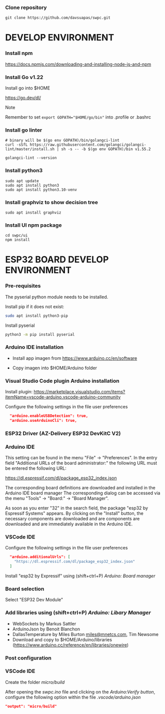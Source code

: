 ### Clone repository

```shell
git clone https://github.com/davsuapas/swpc.git
```

# DEVELOP ENVIRONMENT

### Install npm

https://docs.npmjs.com/downloading-and-installing-node-js-and-npm

### Install Go v1.22

Install go into $HOME

https://go.dev/dl/

> [!NOTE]
> Remember to set `export GOPATH="$HOME/go/bin"` into .profile or .bashrc

### Install go linter

```shell
# binary will be $(go env GOPATH)/bin/golangci-lint
curl -sSfL https://raw.githubusercontent.com/golangci/golangci-lint/master/install.sh | sh -s -- -b $(go env GOPATH)/bin v1.55.2

golangci-lint --version
```

### Install python3

```shell
sudo apt update
sudo apt install python3
sudo apt install python3.10-venv
```
### Install graphviz to show decision tree

```shell
sudo apt install graphviz
```

### Install UI npm package

```shell
cd swpc/ui
npm install
```

# ESP32 BOARD DEVELOP ENVIRONMENT

### Pre-requisites

The pyserial python module needs to be installed.

Install pip if it does not exist: 

~~~bash
sudo apt install python3-pip
~~~

Install pyserial

~~~bash
python3 -m pip install pyserial
~~~

### Arduino IDE installation

- Install app imagen from https://www.arduino.cc/en/software

- Copy imagen into $HOME/Arduino folder

### Visual Studio Code plugin Arduino installation

Install plugin: https://marketplace.visualstudio.com/items?itemName=vscode-arduino.vscode-arduino-community

Configure the following settings in the file user preferences

~~~json
  "arduino.enableUSBDetection": true,
  "arduino.useArduinoCli": true,
~~~

### ESP32 Driver (AZ-Delivery ESP32 DevKitC V2)

### Arduino IDE

This setting can be found in the menu "File" -> "Preferences". In the
entry field "Additional URLs of the board administrator:" 
the following URL must be entered the following URL:

https://dl.espressif.com/dl/package_esp32_index.json

The corresponding board definitions are downloaded and installed
in the Arduino IDE board manager The corresponding dialog can be accessed
via the menu "Tools" -> "Board:" -> "Board Manager".

As soon as you enter "32" in the search field, the package "esp32
by Espressif Systems" appears. By clicking on the "Install" button,
the necessary components are downloaded and are
components are downloaded and are immediately available in the Arduino IDE.

### VSCode IDE

Configure the following settings in the file user preferences

~~~json
  "arduino.additionalUrls": [
    "https://dl.espressif.com/dl/package_esp32_index.json"
  ]
~~~

Install "esp32 by Expressif" using (shift+ctrl+P) *Arduino: Board manager*

### Board selection 

Select "ESP32 Dev Module"

### Add libraries using (shift+ctrl+P) *Arduino: Libary Manager* 

- WebSockets by Markus Sattler
- ArduinoJson by Benoit Blanchon
- DallasTemperature by Miles Burton <miles@mnetcs.com>, Tim Newsome
- Download and copy to $HOME/Arduino/libraries (https://www.arduino.cc/reference/en/libraries/onewire)

### Post configuration

### VSCode IDE

Create the folder *micro/build*

After opening the *swpc.ino* file and clicking on the *Arduino:Verify button*, 
configure the following option within the file *.vscode/arduino.json*

~~~json
"output": "micro/build"
~~~

